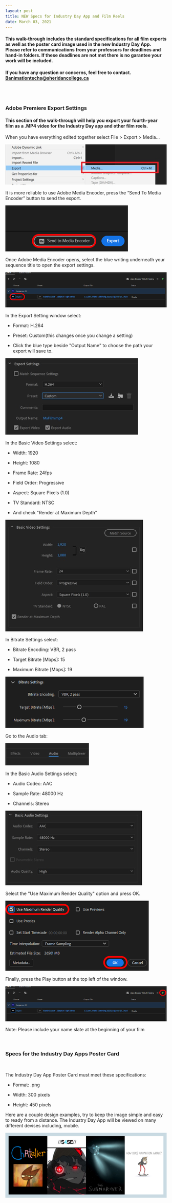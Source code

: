 ```yaml
---
layout: post
title: NEW Specs for Industry Day App and Film Reels 
date: March 03, 2021
---
```


#### This walk-through includes the standard specifications for all film exports as well as the poster card image used in the new Industry Day App.  Please refer to communications from your professors for deadlines and hand-in folders. If these deadlines are not met there is no garantee your work will be included. 
#### If you have any question or concerns, feel free to contact.  Banimationtechs@sheridancollege.ca 

<br>  
<br>  

### **Adobe Premiere Export Settings**  
   
#### This section of the walk-through will help you export your fourth-year film as a .MP4 video for the Industry Day app and other film reels.     
   
   
   
When you have everything edited together select File > Export > Media...   
  
<img src="../images/ES01.jpg" alt="Export media">   
<br>  
    
It is more reliable to use Adobe Media Encoder, press the “Send To Media Encoder” button to send the export.   

<img src="../images/ES10.png" alt="Export media">   
<br>  

Once Adobe Media Encoder opens, select the blue writing underneath your sequence title to open the export settings.   

<img src="../images/ES13.png" alt="Export media">   
<br>  


In the Export Setting window select:   
  
* Format: H.264  
  
* Preset: Custom(this changes once you change a setting)   
  
* Click the blue type beside "Output Name" to choose the path your export will save to.  
   
<img src="../images/ES02.jpg" alt="Export Settings">  
<br>
   
   
In the Basic Video Settings select:   
   
* Width: 1920   
   
* Height: 1080   
   
* Frame Rate: 24fps   
   
* Field Order: Progressive   
   
* Aspect: Square Pixels (1.0)   
   
* TV Standard: NTSC   
   
* And check "Render at Maximum Depth"   
   
<img src="../images/ES03.jpg" alt="Video Settings">   
<br>
  
  
In Bitrate Settings select:  
  
* Bitrate Encoding: VBR, 2 pass  
  
* Target Bitrate [Mbps]: 15  
  
* Maximum Bitrate [Mbps]: 19  
  
<img src="../images/ES11.png" alt="Bitrate Settings">   
<br>
  
  
Go to the Audio tab:  
  
<img src="../images/ES05.jpg" alt="Audio Tab">  
  
  
In the Basic Audio Settings select:  
  
* Audio Codec: AAC   
  
* Sample Rate: 48000 Hz  
  
* Channels: Stereo  
  
<img src="../images/ES06.jpg" alt="Audio Settings">  
<br>
  
  
Select the "Use Maximum Render Quality" option and press OK.  
  
<img src="../images/ES09.png" alt="Queue Button">  
<br>
  
  
Finally, press the Play button at the top left of the window.  
  
<img src="../images/ES12.png" alt="Play Button">  
<br>
  
  
Note: Please include your name slate at the beginning of your film  
<br>
<br>
   
### **Specs for the Industry Day Apps Poster Card**  
<br>
      
The Industry Day App Poster Card must meet these specifications:   
    
* Format: .png  
   
* Width: 300 pixels   
  
* Height: 450 pixels    
  
Here are a couple design examples, try to keep the image simple and easy to ready from a distance.  The Industry Day App will be viewed on many different devises including, mobile.   
    
<img src="../images/ES09v2.jpg" alt="Poster Examples"> 	
